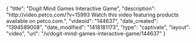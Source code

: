 {
    "title": "Dogit Mind Games Interactive Game",
    "description": "http:\/\/video.petco.com\/?v=15993 Watch this video featuring products available on petco.com.",
    "videoid": "144637",
    "date_created": "1394589008",
    "date_modified": "1418181173",
    "type": "captivate",
    "layout": "video",
    "url": "\/v\/dogit-mind-games-interactive-game\/144637"
}